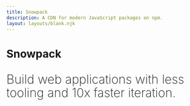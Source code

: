 ```yaml
---
title: Snowpack
description: A CDN for modern JavaScript packages on npm.
layout: layouts/blank.njk
---
```


# Snowpack

<p style='font-size: 32px; font-weight: 200; line-height: 1.1;'>Build web applications with less tooling and 10x faster iteration.</p>

